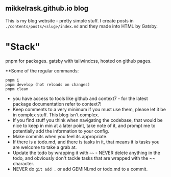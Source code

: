 ## mikkelrask.github.io blog
This is my blog website - pretty simple stuff.
I create posts in `./contents/posts/<slug>/index.md` and they made into HTML by Gatsby.

# "Stack"
pnpm for packages.
gatsby with tailwindcss, hosted on github pages.

**Some of the regular commands:
```
pnpm i
pnpm develop (hot reloads on changes)
pnpm clean
```

- you have access to tools like github and context7 - for the latest package documentation refer to context7!
- Keep comments to a very minimum if you must use them, please let it be in complex stuff. This blog isn't complex.
- If you find stuff you think when navigating the codebase, that would be nice to keep in min at a later point, take note of it, and prompt me to potentially add the information to your config.
- Make commits when you feel its appropriate. 
- If there is a todo.md, and there is tasks in it, that means it is tasks you are welcome to take a grab at. 
- Update the todo by wrapping it with `~~` - NEVER delete anything in the todo, and obviously don't tackle tasks that are wrapped with the ~~ character.
- NEVER do `git add .` or add GEMINI.md or todo.md to a commit. 
